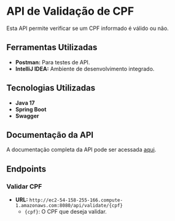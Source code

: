 # API de Validação de CPF

Esta API permite verificar se um CPF informado é válido ou não.

## Ferramentas Utilizadas
- **Postman:** Para testes de API.
- **IntelliJ IDEA:** Ambiente de desenvolvimento integrado.
  
## Tecnologias Utilizadas

- **Java 17**
- **Spring Boot**
- **Swagger**

## Documentação da API

A documentação completa da API pode ser acessada [aqui](http://ec2-54-158-255-166.compute-1.amazonaws.com:8080/swagger-ui/index.html).

## Endpoints

### Validar CPF

- **URL:** `http://ec2-54-158-255-166.compute-1.amazonaws.com:8080/api/validate/{cpf}`
  - `{cpf}`: O CPF que deseja validar.

